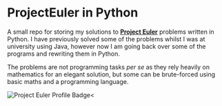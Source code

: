 # ProjectEuler in Python

A small repo for storing my solutions to [**Project Euler**](https://projecteuler.net/) problems written in Python. I have previously solved some of the problems whilst I was at university using Java, however now I am going back over some of the programs and rewriting them in Python. 

The problems are not programming tasks *per se* as they rely heavily on mathematics for an elegant solution, but some can be brute-forced using basic maths and a programming language. 

![Project Euler Profile Badge](https://projecteuler.net/profile/Adamckay.png)<
